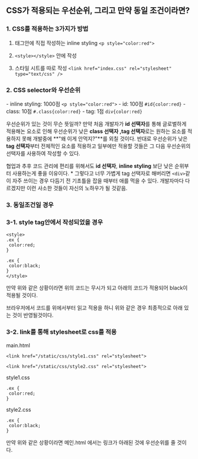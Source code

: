 ## CSS가 적용되는 우선순위, 그리고 만약 동일 조건이라면?

### 1. CSS를 적용하는 3가지가 방법

1. 태그안에 직접 작성하는 inline styling   ```<p style="color:red">```

2. ```<style></style>``` 안에 작성

3. 스타일 시트를 따로 작성 ```<link href="index.css" rel="stylesheet" type="text/css" />```

   

###  2. CSS selector와 우선순위

  \- inline styling: 1000점   ```<p style="color:red">```
  \- id: 100점 ```#id{color:red}```
  \- class: 10점 ```#.class{color:red}```
  \- tag: 1점 ```div{color:red}```

우선순위가 있는 것이 무슨 뜻일까? 만약 처음 개발자가 **id 선택자**를 통해 글로벌하게 적용해논 요소로 인해 우선순위가 낮은 **class 선택자 ,tag 선택자**로는 원하는 요소를 적용하지 못해 개발중에 **"왜 이게 안먹지?"**를 외칠 것이다. 반대로 우선순위가 낮은 **tag 선택자**부터 전체적인 요소를 적용하고 일부에만 적용할 것들은 그 다음 우선순위의 선택자를 사용하여 작성할 수 있다.

협업과 추후 코드 관리에 편리를 위해서도 **id 선택자**, **inline styling** 보단 낮은 순위부터 사용하는게 좋을 이유이다. \* 그렇다고 너무 가볍게 tag 선택자로 해버리면 ```<div>```같이 자주 쓰이는 경우 다듬기 전 기초틀을 잡을 때부터 애를 먹을 수 있다.  개발자마다 다르겠지만 이런 사소한 것들이 자신의 노하우가 될 것같음. 



### 3. 동일조건일 경우

### 3-1.  style tag안에서 작성되었을 경우

```
<style>
.ex {
 color:red;
}

.ex {
 color:black;
}
</style>
```

만약 위와 같은 상황이라면 위의 코드는 무시가 되고 아래의 코드가 적용되어 black이 적용될 것이다.

브라우저에서 코드를 위에서부터 읽고 적용을 하니 위와 같은 경우 최종적으로 아래 있는 것이 반영될것이다.



### 3-2. link를 통해 stylesheet로 css를 적용

main.html

```
<link href="/static/css/style1.css" rel="stylesheet">

<link href="/static/css/style2.css" rel="stylesheet">
```


style1.css

```
.ex {
 color:red;
}
```
style2.css

```
.ex {
 color:black;
}
```

만약 위와 같은 상황이라면 메인.html 에서는 링크가 아래된 것에 우선순위를 줄 것이다.